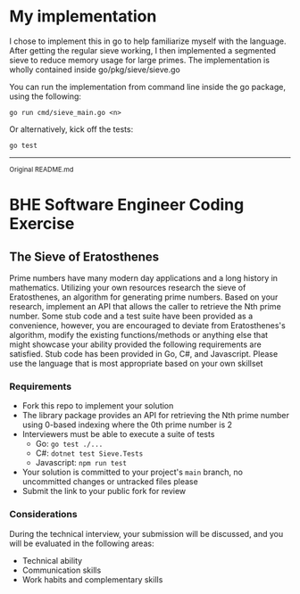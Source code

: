 # My implementation

I chose to implement this in go to help familiarize myself with the language. After getting the regular sieve working, I then implemented a segmented sieve to reduce memory usage for large primes. The implementation is wholly contained inside go/pkg/sieve/sieve.go

You can run the implementation from command line inside the go package, using the following: 

`go run cmd/sieve_main.go <n>`

Or alternatively, kick off the tests:

`go test`

---
<sup>Original README.md<sup/>
# BHE Software Engineer Coding Exercise

## The Sieve of Eratosthenes

Prime numbers have many modern day applications and a long history in mathematics. Utilizing your own resources research the sieve of Eratosthenes, an algorithm for generating prime numbers. Based on your research, implement an API that allows the caller to retrieve the Nth prime number.
Some stub code and a test suite have been provided as a convenience, however, you are encouraged to deviate from Eratosthenes's algorithm, modify the existing functions/methods or anything else that might showcase your ability provided the following requirements are satisfied.
Stub code has been provided in Go, C#, and Javascript. Please use the language that is most appropriate based on your own skillset

### Requirements

- Fork this repo to implement your solution
- The library package provides an API for retrieving the Nth prime number using 0-based indexing where the 0th prime number is 2
- Interviewers must be able to execute a suite of tests
  - Go: `go test ./...`
  - C#: `dotnet test Sieve.Tests`
  - Javascript: `npm run test`
- Your solution is committed to your project's `main` branch, no uncommitted changes or untracked files please
- Submit the link to your public fork for review

### Considerations

During the technical interview, your submission will be discussed, and you will be evaluated in the following areas:

- Technical ability
- Communication skills
- Work habits and complementary skills
